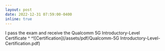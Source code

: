 ```yaml
---
layout: post
date: 2022-12-31 07:59:00-0400
inline: true
---
```


I pass the exam and receive the Qualcomm 5G Introductory-Level Certificate ^ ^![Certification](/assets/pdf/Qualcomm-5G Introductory-Level-Certification.pdf)
